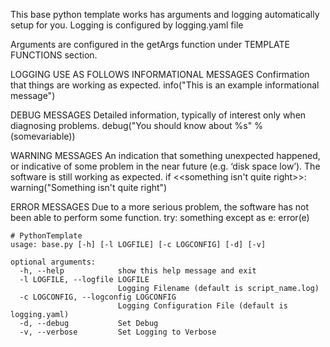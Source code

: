 This base python template works has arguments and logging automatically setup for you.
Logging is configured by logging.yaml file

Arguments are configured in the getArgs function under TEMPLATE FUNCTIONS section.

LOGGING USE AS FOLLOWS
INFORMATIONAL MESSAGES
Confirmation that things are working as expected.
    info("This is an example informational message")
    
DEBUG MESSAGES
Detailed information, typically of interest only when diagnosing problems.
    debug("You should know about %s" % (somevariable))
    
WARNING MESSAGES
An indication that something unexpected happened, or indicative of some problem in the 
near future (e.g. ‘disk space low’). The software is still working as expected.
    if <<something isn't quite right>>:
        warning("Something isn't quite right")

ERROR MESSAGES
Due to a more serious problem, the software has not been able to perform some function.
    try:
        something
    except as e:
        error(e)
```
# PythonTemplate
usage: base.py [-h] [-l LOGFILE] [-c LOGCONFIG] [-d] [-v]

optional arguments:
  -h, --help            show this help message and exit
  -l LOGFILE, --logfile LOGFILE
                        Logging Filename (default is script_name.log)
  -c LOGCONFIG, --logconfig LOGCONFIG
                        Logging Configuration File (default is logging.yaml)
  -d, --debug           Set Debug
  -v, --verbose         Set Logging to Verbose
  ```
